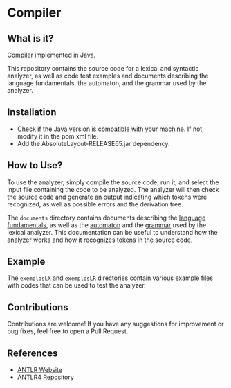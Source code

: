 # Compiler
## What is it?
Compiler implemented in Java.

This repository contains the source code for a lexical and syntactic analyzer, as well as code test examples and documents describing the language fundamentals, the automaton, and the grammar used by the analyzer.

## Installation
- Check if the Java version is compatible with your machine. If not, modify it in the pom.xml file.
- Add the AbsoluteLayout-RELEASE65.jar dependency.

## How to Use?
To use the analyzer, simply compile the source code, run it, and select the input file containing the code to be analyzed. The analyzer will then check the source code and generate an output indicating which tokens were recognized, as well as possible errors and the derivation tree.

The `documents` directory contains documents describing the [language fundamentals](https://github.com/stephaniemarcolino/Compilador/blob/analisador-sintatico/documents/Express%C3%B5es%20regulares.pdf), as well as the [automaton](https://github.com/stephaniemarcolino/Compilador/blob/analisador-sintatico/documents/AFDCompleto.pdf) and the [grammar](https://github.com/stephaniemarcolino/Compilador/blob/analisador-sintatico/documents/Gram%C3%A1tica%20LR(1).pdf) used by the lexical analyzer. This documentation can be useful to understand how the analyzer works and how it recognizes tokens in the source code.

## Example

The `exemplosLX` and `exemplosLR` directories contain various example files with codes that can be used to test the analyzer.

## Contributions

Contributions are welcome! If you have any suggestions for improvement or bug fixes, feel free to open a Pull Request.

## References
- [ANTLR Website](https://www.antlr.org/)
- [ANTLR4 Repository](https://github.com/antlr/antlr4)